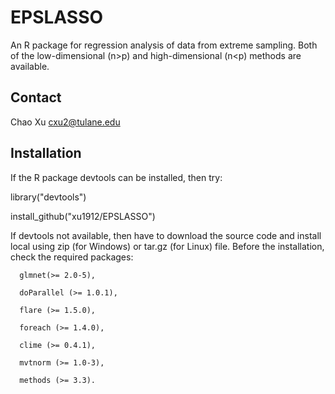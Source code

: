 # EPSLASSO

An R package for regression analysis of data from extreme sampling. Both of the low-dimensional (n>p) and high-dimensional (n<p) methods are available.


## Contact
Chao Xu    cxu2@tulane.edu

## Installation
If the R package devtools can be installed, then try:

library("devtools")

install_github("xu1912/EPSLASSO")

If devtools not available, then have to download the source code and install local using zip (for Windows) or tar.gz (for Linux) file.
Before the installation, check the required packages:

      glmnet(>= 2.0-5),
      
      doParallel (>= 1.0.1),
      
      flare (>= 1.5.0),
      
      foreach (>= 1.4.0),
      
      clime (>= 0.4.1),
      
      mvtnorm (>= 1.0-3),
      
      methods (>= 3.3).

